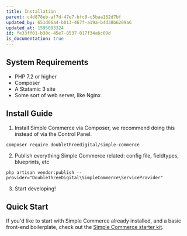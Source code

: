 ```yaml
---
title: Installation
parent: c4d878eb-af7d-47e7-bfc8-c5baa162d7bf
updated_by: 651d06a4-b013-467f-a19a-b4d38b6209a6
updated_at: 1595083324
id: fe33ff01-b30c-45e7-8537-017f34a6c09d
is_documentation: true
---
```

## System Requirements
* PHP 7.2 or higher
* Composer
* A Statamic 3 site
* Some sort of web server, like Nginx

## Install Guide
1. Install Simple Commerce via Composer, we recommend doing this instead of via the Control Panel.

```
composer require doublethreedigital/simple-commerce
```

2. Publish everything Simple Commerce related: config file, fieldtypes, blueprints, etc

```
php artisan vendor:publish --provider="DoubleThreeDigital\SimpleCommerce\ServiceProvider"
```

3. Start developing!

## Quick Start
If you'd like to start with Simple Commerce already installed, and a basic front-end boilerplate, check out the [Simple Commerce starter kit](https://github.com/doublethreedigital/simple-commerce-starter).